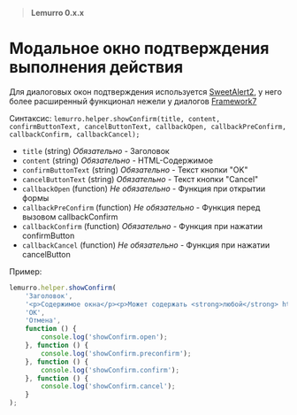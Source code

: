 > **Lemurro 0.x.x**

# Модальное окно подтверждения выполнения действия
Для диалоговых окон подтверждения используется [SweetAlert2](https://sweetalert2.github.io), у него более расширенный функционал нежели у диалогов [Framework7](http://framework7.io)

Синтаксис: `lemurro.helper.showConfirm(title, content, confirmButtonText, cancelButtonText, callbackOpen, callbackPreConfirm, callbackConfirm, callbackCancel);`
- `title` (string) *Обязательно* - Заголовок
- `content` (string) *Обязательно* - HTML-Содержимое
- `confirmButtonText` (string) *Обязательно* - Текст кнопки "OK"
- `cancelButtonText` (string) *Обязательно* - Текст кнопки "Cancel"
- `callbackOpen` (function) *Не обязательно* - Функция при открытии формы
- `callbackPreConfirm` (function) *Не обязательно* - Функция перед вызовом callbackConfirm
- `callbackConfirm` (function) *Обязательно* - Функция при нажатии confirmButton
- `callbackCancel` (function) *Не обязательно* - Функция при нажатии cancelButton

Пример:
```js
lemurro.helper.showConfirm(
    'Заголовок',
    '<p>Содержимое окна</p><p>Может содержать <strong>любой</strong> html-код</p>',
    'OK',
    'Отмена',
    function () {
        console.log('showConfirm.open');
    }, function () {
        console.log('showConfirm.preconfirm');
    }, function () {
        console.log('showConfirm.confirm');
    }, function () {
        console.log('showConfirm.cancel');
    }
);
```